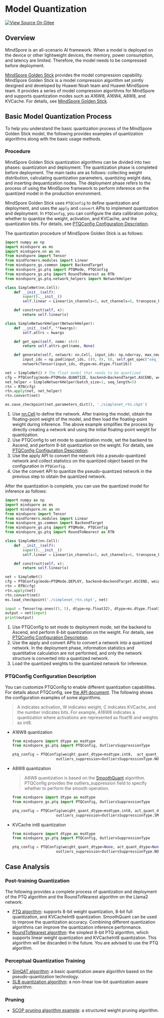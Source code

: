 # Model Quantization

[![View Source On Gitee](https://mindspore-website.obs.cn-north-4.myhuaweicloud.com/website-images/r2.6.0rc1/resource/_static/logo_source_en.svg)](https://gitee.com/mindspore/docs/blob/r2.6.0rc1/tutorials/source_en/model_infer/ms_infer/quantization.md)

## Overview

MindSpore is an all-scenario AI framework. When a model is deployed on the device or other lightweight devices, the memory, power consumption, and latency are limited. Therefore, the model needs to be compressed before deployment.

[MindSpore Golden Stick](https://www.mindspore.cn/golden_stick/docs/en/r1.0.0/index.html) provides the model compression capability. MindSpore Golden Stick is a model compression algorithm set jointly designed and developed by Huawei Noah team and Huawei MindSpore team. It provides a series of model compression algorithms for MindSpore and supports quantization modes such as A16W8, A16W4, A8W8, and KVCache. For details, see [MindSpore Golden Stick](https://www.mindspore.cn/golden_stick/docs/en/r1.0.0/index.html).

## Basic Model Quantization Process

To help you understand the basic quantization process of the MindSpore Golden Stick model, the following provides examples of quantization algorithms along with the basic usage methods.

### Procedure

MindSpore Golden Stick quantization algorithms can be divided into two phases: quantization and deployment. The quantization phase is completed before deployment. The main tasks are as follows: collecting weight distribution, calculating quantization parameters, quantizing weight data, and inserting dequantization nodes. The deployment phase refers to the process of using the MindSpore framework to perform inference on the quantized model in the production environment.

MindSpore Golden Stick uses `PTQConfig` to define quantization and deployment, and uses the `apply` and `convert` APIs to implement quantization and deployment. In `PTQConfig`, you can configure the data calibration policy, whether to quantize the weight, activation, and KVCache, and the quantization bits. For details, see [PTQConfig Configuration Description](#ptqconfig-configuration-description).

The quantization procedure of MindSpore Golden Stick is as follows:

```python
import numpy as np
import mindspore as ms
import mindspore.nn as nn
from mindspore import Tensor
from mindformers.modules import Linear
from mindspore_gs.common import BackendTarget
from mindspore_gs.ptq import PTQMode, PTQConfig
from mindspore_gs.ptq import RoundToNearest as RTN
from mindspore_gs.ptq.network_helpers import NetworkHelper

class SimpleNet(nn.Cell):
    def __init__(self):
        super().__init__()
        self.linear = Linear(in_channels=5, out_channels=6, transpose_b=True, bias_init="normal", weight_init="normal")

    def construct(self, x):
        return self.linear(x)

class SimpleNetworkHelper(NetworkHelper):
    def __init__(self, **kwargs):
        self.attrs = kwargs

    def get_spec(self, name: str):
        return self.attrs.get(name, None)

    def generate(self, network: nn.Cell, input_ids: np.ndarray, max_new_tokens=1, **kwargs):
        input_ids = np.pad(input_ids, ((0, 0), (0, self.get_spec("seq_length") - input_ids.shape[1])), 'constant', constant_values=0)
        network(Tensor(input_ids, dtype=ms.dtype.float16))

net = SimpleNet() # The float model that needs to be quantized
cfg = PTQConfig(mode=PTQMode.QUANTIZE, backend=BackendTarget.ASCEND, weight_quant_dtype=ms.dtype.int8)
net_helper = SimpleNetworkHelper(batch_size=1, seq_length=5)
rtn = RTN(cfg)
rtn.apply(net, net_helper)
rtn.convert(net)

ms.save_checkpoint(net.parameters_dict(), './simplenet_rtn.ckpt')
```

1. Use [nn.Cell](https://www.mindspore.cn/docs/en/r2.0/api_python/nn/mindspore.nn.Cell.html) to define the network. After training the model, obtain the floating-point weight of the model, and then load the floating-point weight during inference. The above example simplifies the process by directly creating a network and using the initial floating-point weight for quantization.
2. Use PTQConfig to set mode to quantization mode, set the backend to Ascend, and perform 8-bit quantization on the weight. For details, see [PTQConfig Configuration Description](#ptqconfig-configuration-description).
3. Use the apply API to convert the network into a pseudo-quantized network and collect statistics on the quantized object based on the configuration in `PTQConfig`.
4. Use the convert API to quantize the pseudo-quantized network in the previous step to obtain the quantized network.

After the quantization is complete, you can use the quantized model for inference as follows:

```python
import numpy as np
import mindspore as ms
import mindspore.nn as nn
from mindspore import Tensor
from mindformers.modules import Linear
from mindspore_gs.common import BackendTarget
from mindspore_gs.ptq import PTQMode, PTQConfig
from mindspore_gs.ptq import RoundToNearest as RTN

class SimpleNet(nn.Cell):
    def __init__(self):
        super().__init__()
        self.linear = Linear(in_channels=5, out_channels=6, transpose_b=True, bias_init="normal", weight_init="normal")

    def construct(self, x):
        return self.linear(x)

net = SimpleNet()
cfg = PTQConfig(mode=PTQMode.DEPLOY, backend=BackendTarget.ASCEND, weight_quant_dtype=ms.dtype.int8)
rtn = RTN(cfg)
rtn.apply(net)
rtn.convert(net)
ms.load_checkpoint('./simplenet_rtn.ckpt', net)

input = Tensor(np.ones((5, 5), dtype=np.float32), dtype=ms.dtype.float32)
output = net(input)
print(output)
```

1. Use PTQConfig to set mode to deployment mode, set the backend to Ascend, and perform 8-bit quantization on the weight. For details, see [PTQConfig Configuration Description](#ptqconfig-configuration-description).
2. Use the apply and convert APIs to convert a network into a quantized network. In the deployment phase, information statistics and quantitative calculation are not performed, and only the network structure is converted into a quantized network.
3. Load the quantized weights to the quantized network for inference.

### PTQConfig Configuration Description

You can customize PTQConfig to enable different quantization capabilities. For details about PTQConfig, see [the API document](https://www.mindspore.cn/golden_stick/docs/en/r1.0.0/ptq/mindspore_gs.ptq.PTQConfig.html#mindspore_gs.ptq.PTQConfig). The following shows the configuration examples of some algorithms.

> A indicates activation, W indicates weight, C indicates KVCache, and the number indicates bits. For example, A16W8 indicates a quantization where activations are represented as float16 and weights as int8.

- A16W8 quantization

    ```python
    from mindspore import dtype as msdtype
    from mindspore_gs.ptq import PTQConfig, OutliersSuppressionType

    ptq_config = PTQConfig(weight_quant_dtype=msdtype.int8,  act_quant_dtype=None,  kvcache_quant_dtype=None,
                        outliers_suppression=OutliersSuppressionType.NONE)
    ```

- A8W8 quantization

    > A8W8 quantization is based on the [SmoothQuant](https://gitcode.com/gh_mirrors/smo/smoothquant/overview) algorithm. PTQConfig provides the outliers_suppression field to specify whether to perform the smooth operation.

    ```python
    from mindspore import dtype as msdtype
    from mindspore_gs.ptq import PTQConfig, OutliersSuppressionType

    ptq_config = PTQConfig(weight_quant_dtype=msdtype.int8, act_quant_dtype=msdtype.int8, kvcache_quant_dtype=None,
                        outliers_suppression=OutliersSuppressionType.SMOOTH)
    ```

- KVCache int8 quantization

    ```python
    from mindspore import dtype as msdtype
    from mindspore_gs.ptq import PTQConfig, OutliersSuppressionType

    ptq_config = PTQConfig(weight_quant_dtype=None, act_quant_dtype=None, kvcache_quant_dtype=msdtype.int8,
                        outliers_suppression=OutliersSuppressionType.NONE)
    ```

## Case Analysis

### Post-training Quantization

The following provides a complete process of quantization and deployment of the PTQ algorithm and the RoundToNearest algorithm on the Llama2 network.

- [PTQ algorithm](https://www.mindspore.cn/golden_stick/docs/en/r1.0.0/ptq/ptq.html): supports 8-bit weight quantization, 8-bit full quantization, and KVCacheInt8 quantization. SmoothQuant can be used to improve the quantization accuracy. Combining different quantization algorithms can improve the quantization inference performance.
- [RoundToNearest algorithm](https://www.mindspore.cn/golden_stick/docs/en/r1.0.0/ptq/round_to_nearest.html): the simplest 8-bit PTQ algorithm, which supports linear weight quantization and KVCacheInt8 quantization. This algorithm will be discarded in the future. You are advised to use the PTQ algorithm.

### Perceptual Quantization Training

- [SimQAT algorithm](https://www.mindspore.cn/golden_stick/docs/en/r1.0.0/quantization/simqat.html): a basic quantization aware algorithm based on the pseudo-quantization technology.
- [SLB quantization algorithm](https://www.mindspore.cn/golden_stick/docs/en/r1.0.0/quantization/slb.html): a non-linear low-bit quantization aware algorithm.

### Pruning

- [SCOP pruning algorithm example](https://www.mindspore.cn/golden_stick/docs/en/r1.0.0/pruner/scop.html): a structured weight pruning algorithm.

